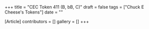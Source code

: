 +++
title = "CEC Token 411 (B, bB, C)"
draft = false
tags = ["Chuck E Cheese's Tokens"]
date = ""

[Article]
contributors = []
gallery = []
+++